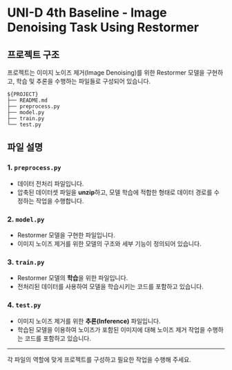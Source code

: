 # UNI-D 4th Baseline - Image Denoising Task Using Restormer

## 프로젝트 구조

프로젝트는 이미지 노이즈 제거(Image Denoising)를 위한 Restormer 모델을 구현하고, 학습 및 추론을 수행하는 파일들로 구성되어 있습니다.

```
${PROJECT}
├── README.md
├── preprocess.py
├── model.py
├── train.py
└── test.py
```

## 파일 설명

### 1. `preprocess.py`
- 데이터 전처리 파일입니다.
- 압축된 데이터셋 파일을 **unzip**하고, 모델 학습에 적합한 형태로 데이터 경로를 수정하는 작업을 수행합니다.

### 2. `model.py`
- Restormer 모델을 구현한 파일입니다.
- 이미지 노이즈 제거를 위한 모델의 구조와 세부 기능이 정의되어 있습니다.

### 3. `train.py`
- Restormer 모델의 **학습**을 위한 파일입니다.
- 전처리된 데이터를 사용하여 모델을 학습시키는 코드를 포함하고 있습니다.

### 4. `test.py`
- 이미지 노이즈 제거를 위한 **추론(Inference)** 파일입니다.
- 학습된 모델을 이용하여 노이즈가 포함된 이미지에 대해 노이즈 제거 작업을 수행하는 코드를 포함하고 있습니다.

---

각 파일의 역할에 맞게 프로젝트를 구성하고 필요한 작업을 수행해 주세요.
